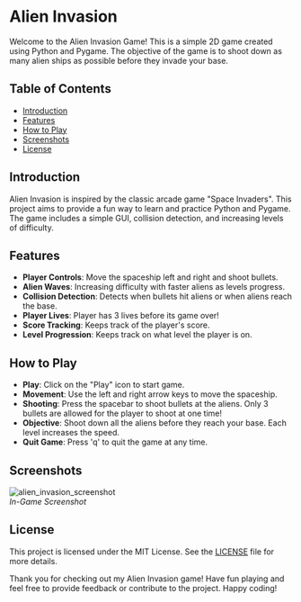 # Alien Invasion

Welcome to the Alien Invasion Game! This is a simple 2D game created using Python and Pygame. The objective of the game is to shoot down as many alien ships as possible before they invade your base.

## Table of Contents
- [Introduction](#introduction)
- [Features](#features)
- [How to Play](#how-to-play)
- [Screenshots](#screenshots)
- [License](#license)

## Introduction

Alien Invasion is inspired by the classic arcade game "Space Invaders". This project aims to provide a fun way to learn and practice Python and Pygame. The game includes a simple GUI, collision detection, and increasing levels of difficulty.

## Features

- **Player Controls**: Move the spaceship left and right and shoot bullets.
- **Alien Waves**: Increasing difficulty with faster aliens as levels progress.
- **Collision Detection**: Detects when bullets hit aliens or when aliens reach the base.
- **Player Lives**: Player has 3 lives before its game over!
- **Score Tracking**: Keeps track of the player's score.
- **Level Progression**: Keeps track on what level the player is on.

## How to Play

- **Play**: Click on the "Play" icon to start game.
- **Movement**: Use the left and right arrow keys to move the spaceship.
- **Shooting**: Press the spacebar to shoot bullets at the aliens. Only 3 bullets are allowed for the player to shoot at one time!
- **Objective**: Shoot down all the aliens before they reach your base. Each level increases the speed.
- **Quit Game**: Press 'q' to quit the game at any time.

## Screenshots

![alien_invasion_screenshot](https://github.com/user-attachments/assets/c5be1a8d-02e1-4536-a4c4-4e3d47fd5f30)<br>
*In-Game Screenshot*

## License

This project is licensed under the MIT License. See the [LICENSE](LICENSE) file for more details.

Thank you for checking out my Alien Invasion game! Have fun playing and feel free to provide feedback or contribute to the project. Happy coding!
